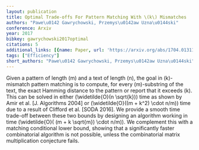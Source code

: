 ```yaml
---
layout: publication
title: Optimal Trade-offs For Pattern Matching With \(k\) Mismatches
authors: "Pawe\u0142 Gawrychowski, Przemys\u0142aw Uzna\u0144ski"
conference: Arxiv
year: 2017
bibkey: gawrychowski2017optimal
citations: 5
additional_links: [{name: Paper, url: 'https://arxiv.org/abs/1704.01311'}]
tags: ["Efficiency"]
short_authors: "Pawe\u0142 Gawrychowski, Przemys\u0142aw Uzna\u0144ski"
---
```

Given a pattern of length \(m\) and a text of length \(n\), the goal in
\(k\)-mismatch pattern matching is to compute, for every \(m\)-substring of the
text, the exact Hamming distance to the pattern or report that it exceeds \(k\).
This can be solved in either \(\widetilde\{O\}(n \sqrt\{k\})\) time as shown by Amir
et al. [J. Algorithms 2004] or \(\widetilde\{O\}((m + k^2) \cdot n/m)\) time due to
a result of Clifford et al. [SODA 2016]. We provide a smooth time trade-off
between these two bounds by designing an algorithm working in time
\(\widetilde\{O\}( (m + k \sqrt\{m\}) \cdot n/m)\). We complement this with a
matching conditional lower bound, showing that a significantly faster
combinatorial algorithm is not possible, unless the combinatorial matrix
multiplication conjecture fails.